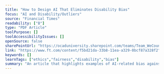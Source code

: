 ```yaml
---
title: "How to Design AI That Eliminates Disability Bias"
focus: "AI and Disability/Outliers"
source: "Financial Times"
readability: ["B"]
type: "PDF Article"
toolPurpose: []
toolAccessibilityIssues: []
openSource: false
sharePointUrl: "https://ocaduniversity.sharepoint.com/teams/Team_WeCount/Shared%20Documents/Resources%20and%20Tools/Literature%20(curated)/How%20to%20design%20AI%20that%20eliminates%20disability%20bias%20Financial%20Times.pdf"
link: "https://www.ft.com/content/f5bd21da-33b8-11ea-a329-0bcf87a328f2"
keywords: []
learnTags: ["ethics","fairness","disability","bias"]
summary: "An article that highlights examples of AI-related bias against people with disabilities. "
---
```



